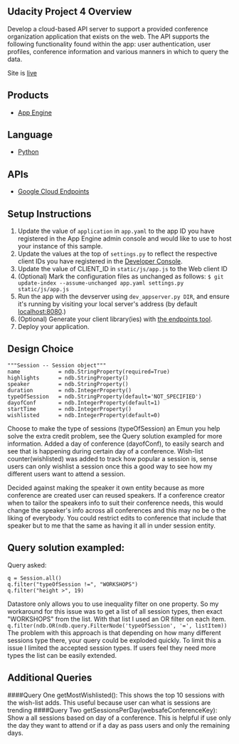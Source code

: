 ## Udacity Project 4 Overview
Develop a cloud-based API server to support a provided conference organization application that exists on the web. The 
API supports the following functionality found within the app: user authentication, user profiles, conference information and
various manners in which to query the data.

Site is [live](https://project-four.appspot.com/)

## Products
- [App Engine][1]

## Language
- [Python][2]

## APIs
- [Google Cloud Endpoints][3]

## Setup Instructions
1. Update the value of `application` in `app.yaml` to the app ID you
   have registered in the App Engine admin console and would like to use to host
   your instance of this sample.
1. Update the values at the top of `settings.py` to
   reflect the respective client IDs you have registered in the
   [Developer Console][4].
1. Update the value of CLIENT_ID in `static/js/app.js` to the Web client ID
1. (Optional) Mark the configuration files as unchanged as follows:
   `$ git update-index --assume-unchanged app.yaml settings.py static/js/app.js`
1. Run the app with the devserver using `dev_appserver.py DIR`, and ensure it's running by visiting your local server's address (by default [localhost:8080][5].)
1. (Optional) Generate your client library(ies) with [the endpoints tool][6].
1. Deploy your application.


## Design Choice 
```
"""Session -- Session object"""
name            = ndb.StringProperty(required=True)
highlights      = ndb.StringProperty()
speaker         = ndb.StringProperty()
duration        = ndb.IntegerProperty()
typeOfSession   = ndb.StringProperty(default='NOT_SPECIFIED')
dayofConf       = ndb.IntegerProperty(default=1)
startTime       = ndb.IntegerProperty()
wishlisted      = ndb.IntegerProperty(default=0) 
```
Choose to make the type of sessions (typeOfSession) an Emun you help solve the extra credit problem,
see the Query solution exampled for more information. Added a day of conference (dayofConf), to easily
search and see that is happening during certain day of a conference. Wish-list counter(wishlisted) was
added to track how popular a session is, sense users can only wishlist a session once this a good way
to see how my different users want to attend a session. 

Decided against making the speaker it own entity because as more conference are created user can reused
speakers. If a conference creator when to tailor the speakers info to suit their conference needs,
this would change the speaker's info across all conferences and this may no be o the liking
of everybody. You could restrict edits to conference that include that speaker but to me that
the same as having it all in under session entity. 

## Query solution exampled:
Query asked:
```
q = Session.all()
q.filter("typeOfSession !=", "WORKSHOPS")
q.filter("height >", 19)
```
Datastore only allows you to use inequality filter on one property. So my workaround for this issue was
to get a list of all session types, then exact "WORKSHOPS" from the list. With that list I used an OR filter
on each item.
`q.filter(ndb.OR(ndb.query.FilterNode('typeOfSession', '=', listItem))`
The problem with this approach is that depending on how many different sessions type there, your query could
be exploded quickly. To limit this a issue I limited the accepted session types. If users feel they need more
types the list can be easily extended.   
   
## Additional Queries
####Query One getMostWishlisted():
This shows the top 10 sessions with the wish-list adds. This useful because user can what is sessions are trending 
####Query Two getSessionsPerDay(websafeConferenceKey):
Show a all sessions based on day of a conference. This is helpful if use only the day they want to attend or if a day
as pass users and only the remaining days. 

[1]: https://developers.google.com/appengine
[2]: http://python.org
[3]: https://developers.google.com/appengine/docs/python/endpoints/
[4]: https://console.developers.google.com/
[5]: https://localhost:8080/
[6]: https://developers.google.com/appengine/docs/python/endpoints/endpoints_tool
